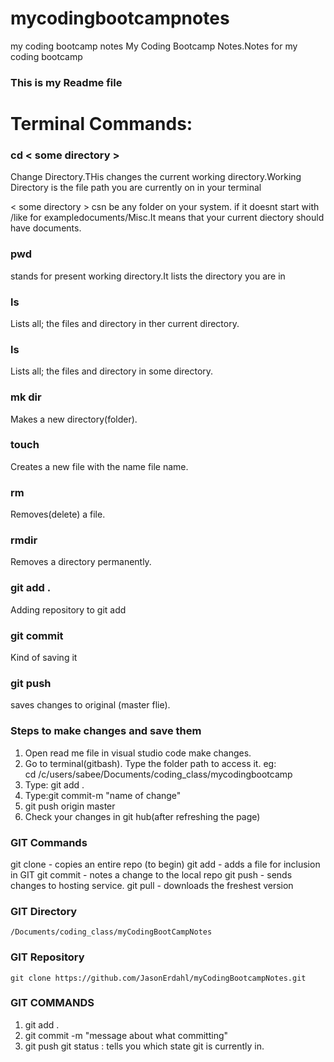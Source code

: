 # mycodingbootcampnotes
my coding bootcamp notes
My Coding Bootcamp Notes.Notes for my coding bootcamp


### This is my Readme file
# Terminal Commands:
### cd < some directory >
Change Directory.THis changes the current working directory.Working Directory is the file path you are currently on in your terminal

< some directory > csn be any folder on your system. if it doesnt start with /like for exampledocuments/Misc.It means that your current diectory should have documents.




### pwd
stands for present working directory.It lists the directory you are in

### ls
Lists all; the files and directory in ther current directory.

### ls <some directory>

Lists all; the files and directory in some directory.

### mk dir
Makes a new directory(folder).

### touch
Creates a new file with the name file name.

### rm<file name>

Removes(delete) a file.

### rmdir
Removes a directory permanently.

### git add .

Adding repository to git add

### git commit
Kind of saving it 

### git push
saves changes to original (master flie).

### Steps to make changes and save them
1. Open read me file in visual studio code make changes.
2. Go to terminal(gitbash). Type the folder path to access it. eg:    
cd /c/users/sabee/Documents/coding_class/mycodingbootcamp
3. Type: git add .
4. Type:git commit-m "name of change"
5. git push origin master
6. Check your changes in git hub(after refreshing the page)

### GIT Commands
git clone  - copies an entire repo (to begin)
git add     - adds a file for inclusion in GIT
git commit  - notes a change to the local repo
git push    - sends changes to hosting service.
git pull    - downloads the freshest version
### GIT Directory
    /Documents/coding_class/myCodingBootCampNotes
### GIT Repository
    git clone https://github.com/JasonErdahl/myCodingBootcampNotes.git
### GIT COMMANDS
1. git add .
2. git commit -m "message about what committing"
3. git push
git status : tells you which state git is currently in.
